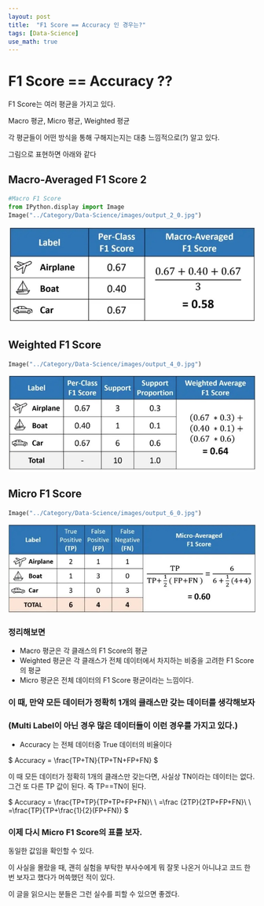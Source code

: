 ```yaml
---
layout: post
title:  "F1 Score == Accuracy 인 경우는?"
tags: [Data-Science]
use_math: true
---
```




# F1 Score == Accuracy ??

F1 Score는 여러 평균을 가지고 있다.

Macro 평균, Micro 평균, Weighted 평균

각 평균들이 어떤 방식을 통해 구해지는지는 대충 느낌적으로(?) 알고 있다. 

그림으로 표현하면 아래와 같다


## Macro-Averaged F1 Score 2


```python
#Macro F1 Score
from IPython.display import Image
Image("../Category/Data-Science/images/output_2_0.jpg")
```




![output_2_0.jpg](../Category/Data-Science/images/output_2_0.jpg)



## Weighted F1 Score


```python
Image("../Category/Data-Science/images/output_4_0.jpg")
```




![output_4_0.jpg](../Category/Data-Science/images/output_4_0.jpg)



## Micro F1 Score


```python
Image("../Category/Data-Science/images/output_6_0.jpg")
```




![output_6_0.jpg](../Category/Data-Science/images/output_6_0.jpg)



### 정리해보면 

- Macro 평균은 각 클래스의 F1 Score의 평균
- Weighted 평균은 각 클래스가 전체 데이터에서 차지하는 비중을 고려한 F1 Score의 평균
- Micro 평균은 전체 데이터의 F1 Score 평균이라는 느낌이다.

### 이 때, 만약 모든 데이터가 정확히 1개의 클래스만 갖는 데이터를 생각해보자 
### (Multi Label이 아닌 경우 많은 데이터들이 이런 경우를 가지고 있다.)

- Accuracy 는 전체 데이터중 True 데이터의 비율이다

$
    Accuracy = \frac{TP+TN}{TP+TN+FP+FN} 
$
  
  

이 때 모든 데이터가 정확히 1개의 클래스만 갖는다면, 사실상 TN이라는 데이터는 없다. 그건 또 다른 TP 값이 된다. 즉 TP==TN이 된다.  
    

$
Accuracy = \frac{TP+TP}{TP+TP+FP+FN}\\ \\ =\frac {2TP}{2TP+FP+FN}\\ \\ =\frac{TP}{TP+\frac{1}{2}(FP+FN)}
$

### 이제 다시 Micro F1 Score의 표를 보자. 

  


동일한 값임을 확인할 수 있다.

이 사실을 몰랐을 때, 괜히 실험을 부탁한 부사수에게 뭐 잘못 나온거 아니냐고 코드 한 번 보자고 했다가 머쓱했던 적이 있다.

이 글을 읽으시는 분들은 그런 실수를 피할 수 있으면 좋겠다.

